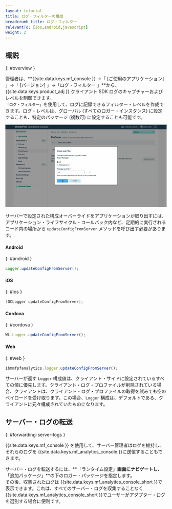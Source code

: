 ```yaml
---
layout: tutorial
title: ログ・フィルターの構成
breadcrumb_title: ログ・フィルター
relevantTo: [ios,android,javascript]
weight: 2
---
```

<!-- NLS_CHARSET=UTF-8 -->
## 概説
{: #overview }

管理者は、**{{site.data.keys.mf_console }} →「 [ご使用のアプリケーション] 」→「 [バージョン] 」→「ログ・フィルター 」**から、{{site.data.keys.product_adj }} クライアント SDK ログのキャプチャーおよびレベルを制御できます。  
`「ログ・フィルター」`を使用して、ログに記録できるフィルター・レベルを作成できます。ログ・レベルは、グローバル (すべてのロガー・インスタンス) に設定することも、特定のパッケージ (複数可) に設定することも可能です。

<img class="gifplayer"  alt="ログ・フィルターの作成" src="add-log-filter.png"/>

サーバーで設定された構成オーバーライドをアプリケーションが取り出すには、アプリケーション・ライフサイクル・コールバック内など、定期的に実行されるコード内の場所から `updateConfigFromServer` メソッドを呼び出す必要があります。


#### Android
{: #android }

```java
Logger.updateConfigFromServer();
```

#### iOS
{: #ios }

```objective-c
[OCLogger updateConfigFromServer];
```

#### Cordova
{: #cordova }

```javascript
WL.Logger.updateConfigFromServer();
```

#### Web
{: #web }

```javascript
ibmmfpfanalytics.logger.updateConfigFromServer();
```

サーバーが返す `Logger` 構成値は、クライアント・サイドに設定されているすべての値に優先します。クライアント・ログ・プロファイルが削除されている場合、クライアントは、クライアント・ログ・プロファイルの取得を試みても空のペイロードを受け取ります。この場合、`Logger` 構成は、デフォルトである、クライアントに元々構成されていたものになります。

## サーバー・ログの転送
{: #forwarding-server-logs }

{{site.data.keys.mf_console }} を使用して、サーバー管理者はログを維持し、それらのログを {{site.data.keys.mf_analytics_console }}に送信することもできます。

サーバー・ログを転送するには、**「ランタイム設定」**画面にナビゲートし、**「追加パッケージ」**の下のロガー・パッケージを指定します。  
その後、収集されたログは {{site.data.keys.mf_analytics_console_short }}で表示できます。これは、すべてのサーバー・ログを収集することなく {{site.data.keys.mf_analytics_console_short }}でユーザーがアダプター・ログを選別する場合に便利です。
